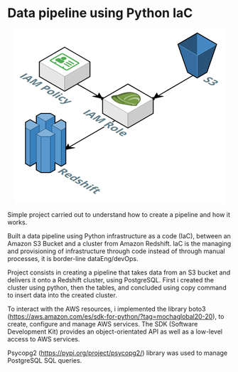 # Data pipeline using Python IaC

<p align="center">
<img src='./img/Iac.png'>

Simple project carried out to understand how to create a pipeline and how it works.

Built a data pipeline using Python infrastructure as a code (IaC), between an Amazon S3 Bucket and a cluster from Amazon Redshift.
IaC is the managing and provisioning of infrastructure through code instead of through manual processes, it is border-line dataEng/devOps.

Project consists in creating a pipeline that takes data from an S3 bucket and delivers it onto a Redshift cluster, using PostgreSQL.
First i created the cluster using python, then the tables, and concluded using copy command to insert data into the created cluster.

To interact with the AWS resources, i implemented the library boto3  (https://aws.amazon.com/es/sdk-for-python/?tag=mochaglobal20-20), to create, configure and manage
AWS services. The SDK (Software Development Kit) provides an object-orientated API as well as a low-level access to AWS services.

Psycopg2 (https://pypi.org/project/psycopg2/) library was used to manage PostgreSQL SQL queries.
